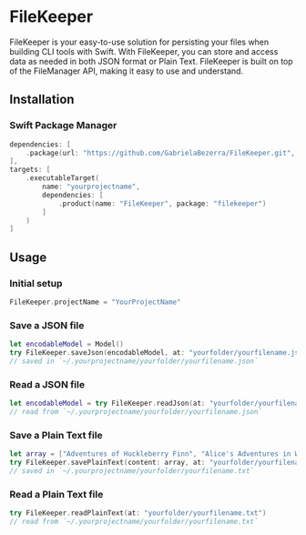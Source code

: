 # FileKeeper

FileKeeper is your easy-to-use solution for persisting your files when building CLI tools with Swift. With FileKeeper, you can store and access data as needed in both JSON format or Plain Text. FileKeeper is built on top of the FileManager API, making it easy to use and understand.

## Installation

### Swift Package Manager

```swift
dependencies: [
    .package(url: "https://github.com/GabrielaBezerra/FileKeeper.git", branch: "main")
],
targets: [
    .executableTarget(
        name: "yourprojectname",
        dependencies: [
            .product(name: "FileKeeper", package: "filekeeper")
        ]
    )
]
```

## Usage

### Initial setup

```swift
FileKeeper.projectName = "YourProjectName"
```

### Save a JSON file

```swift
let encodableModel = Model()
try FileKeeper.saveJson(encodableModel, at: "yourfolder/yourfilename.json")
// saved in `~/.yourprojectname/yourfolder/yourfilename.json`
```

### Read a JSON file

```swift
let encodableModel = try FileKeeper.readJson(at: "yourfolder/yourfilename.json")
// read from `~/.yourprojectname/yourfolder/yourfilename.json`
```

### Save a Plain Text file

```swift
let array = ["Adventures of Huckleberry Finn", "Alice's Adventures in Wonderland", "Moby-Dick"]
try FileKeeper.savePlainText(content: array, at: "yourfolder/yourfilename.txt")
// saved in `~/.yourprojectname/yourfolder/yourfilename.txt`
```

### Read a Plain Text file

```swift
try FileKeeper.readPlainText(at: "yourfolder/yourfilename.txt")
// read from `~/.yourprojectname/yourfolder/yourfilename.txt`
```
